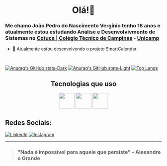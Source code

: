 <div align="center"> 
  <h1> Olá!👋 </h1> 
</div> 

### Me chamo João Pedro do Nascimento Vergínio tenho 18 anos e atualmente estou estudando Análise e Desenvolvivmento de Sistemas no [Cotuca | Colégio Técnico de Campinas](https://cotuca.unicamp.br/cotuca/) - [Unicamp](https://www.unicamp.br/unicamp/)
- 🔨 Atualmente estou desenvolvendo o projeto SmartCalendar
<br>

[![Anurag's GitHub stats-Dark](https://github-readme-stats.vercel.app/api?username=joaopedrovrg\&show_icons=true\&theme=dark#gh-dark-mode-only)](https://github.com/anuraghazra/github-readme-stats#responsive-card-theme#gh-dark-mode-only)
[![Anurag's GitHub stats-Light](https://github-readme-stats.vercel.app/api?username=joaopedrovrg\&show_icons=true\&theme=default#gh-light-mode-only)](https://github.com/anuraghazra/github-readme-stats#responsive-card-theme#gh-light-mode-only)
[![Top Langs](https://github-readme-stats.vercel.app/api/top-langs/?username=joaopedrovrg\&layout=donut-vertical)](https://github.com/anuraghazra/github-readme-stats)

<div align="center"> <h2>Tecnologias que uso</h2> </div> 

<div style="display: inline_block" align="center">
  
  <!-- <img height="50px" width="50px" src="https://cdn.jsdelivr.net/gh/devicons/devicon/icons/java/java-original.svg" />   -->
  <img height="50px" width="50px" src="https://cdn.jsdelivr.net/gh/devicons/devicon/icons/python/python-original.svg" />
  <!-- <img height="50px" width="50px" src="https://cdn.jsdelivr.net/gh/devicons/devicon/icons/csharp/csharp-original.svg" /> -->
  <!-- <img height="45px" width="45px" src="https://cdn.jsdelivr.net/gh/devicons/devicon/icons/javascript/javascript-original.svg" />  -->
  <img height="50px" width="50px" src="https://cdn.jsdelivr.net/gh/devicons/devicon/icons/html5/html5-plain-wordmark.svg" />
  <img height="50px" width="50px" src="https://cdn.jsdelivr.net/gh/devicons/devicon/icons/css3/css3-plain-wordmark.svg" />
  

</div>
<p></p>

## Redes Sociais:

[![LinkedIn](https://img.shields.io/badge/linkedin-%230077B5.svg?style=for-the-badge&logo=linkedin&logoColor=white)](https://www.linkedin.com/in/jo%C3%A3o-pedro-do-nascimento-verginio-794208288/)
[![Instagram](https://img.shields.io/badge/Instagram-E4405F?style=for-the-badge&logo=instagram&logoColor=white)](https://www.instagram.com/joaopedrovrg/)

 ---
> ### "Nada é impossível para aquele que persiste" - Alexandre o Grande
